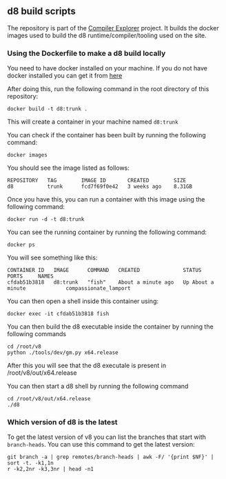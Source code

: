 ## d8 build scripts

The repository is part of the [Compiler Explorer](https://godbolt.org/) project. It builds
the docker images used to build the d8 runtime/compiler/tooling used on the site.

### Using the Dockerfile to make a d8 build locally

You need to have docker installed on your machine. If you do not have docker installed you can
get it from [here](https://docs.docker.com/engine/install/)

After doing this, run the following command in the root directory of this repository:

```
docker build -t d8:trunk .
```
This will create a container in your machine named `d8:trunk`

You can check if the container has been built by running the following command:
```
docker images
```
You should see the image listed as follows:
```
REPOSITORY   TAG        IMAGE ID       CREATED        SIZE
d8           trunk      fcd7f69f0e42   3 weeks ago    8.31GB
```

Once you have this, you can run a container with this image using the following command:
```
docker run -d -t d8:trunk
```

You can see the running container by running the following command:
```
docker ps
```

You will see something like this:
```
CONTAINER ID   IMAGE      COMMAND   CREATED              STATUS              PORTS     NAMES
cfdab51b3818   d8:trunk   "fish"    About a minute ago   Up About a minute             compassionate_lamport
```

You can then open a shell inside this container using:
```
docker exec -it cfdab51b3818 fish
```

You can then build the d8 executable inside the container by running the following commands
```
cd /root/v8
python ./tools/dev/gm.py x64.release
```

After this you will see that the d8 executale is present in /root/v8/out/x64.release

You can then start a d8 shell by running the following command

```
cd /root/v8/out/x64.release
./d8
```

### Which version of d8 is the latest
To get the latest version of v8 you can list the branches that start with `branch-heads`. You can use this command to get the latest version:
```
git branch -a | grep remotes/branch-heads | awk -F/ '{print $NF}' | sort -t. -k1,1n
r -k2,2nr -k3,3nr | head -n1
```
